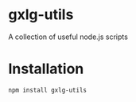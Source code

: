 # gxlg-utils
A collection of useful node.js scripts

# Installation

```
npm install gxlg-utils
```
